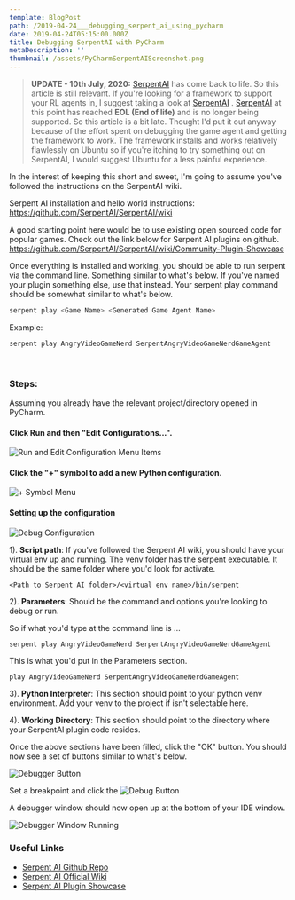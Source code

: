 ```yaml
---
template: BlogPost
path: /2019-04-24___debugging_serpent_ai_using_pycharm
date: 2019-04-24T05:15:00.000Z
title: Debugging SerpentAI with PyCharm
metaDescription: ''
thumbnail: /assets/PyCharmSerpentAIScreenshot.png
---
```

> **UPDATE - 10th July, 2020:** [SerpentAI](https://github.com/SerpentAI/SerpentAI) has come back to life. So this article is still relevant. If you're looking for a framework to support your RL agents in, I suggest taking a look at [SerpentAI](https://github.com/SerpentAI/SerpentAI) .
[SerpentAI](https://github.com/SerpentAI/SerpentAI) at this point has reached **EOL (End of life)** and is no longer being supported. So this article is a bit late. 
Thought I'd put it out anyway because of the effort spent on debugging the game agent and getting the framework to work. The framework installs and works relatively flawlessly 
on Ubuntu so if you're itching to try something out on SerpentAI, I would suggest Ubuntu for a less painful experience.   

In the interest of keeping this short and sweet, I'm going to assume you've followed the instructions on the SerpentAI wiki.

Serpent AI installation and hello world instructions:  
https://github.com/SerpentAI/SerpentAI/wiki

A good starting point here would be to use existing open sourced code for popular games. Check out the link below for Serpent AI plugins on
github. 
https://github.com/SerpentAI/SerpentAI/wiki/Community-Plugin-Showcase  

Once everything is installed and working, you should be able to run serpent via the command line. Something similar to what's below. If you've named your
plugin something else, use that instead. Your serpent play command should be somewhat similar to what's below.

```bash
serpent play <Game Name> <Generated Game Agent Name>
```

Example:  
```bash 
serpent play AngryVideoGameNerd SerpentAngryVideoGameNerdGameAgent
``` 
<br>

### Steps:  

Assuming you already have the relevant project/directory opened in PyCharm.

#### Click Run and then "Edit Configurations...".

![Run and Edit Configuration Menu Items](./RunAndEditConfigurationMenuItems.png)

#### Click the "+" symbol to add a new Python configuration. 

![+ Symbol Menu](./PlusSymbolMenu.png)

#### Setting up the configuration
![Debug Configuration](./_DebugConfiguration.jpg)

 
1). **Script path**: If you've followed the Serpent AI wiki, you should have your virtual env up and running. The venv folder has the serpent
executable. It should be the same folder where you'd look for activate. 

```
<Path to Serpent AI folder>/<virtual env name>/bin/serpent
```  

2). **Parameters**: Should be the command and options you're looking to debug or run. 

So if what you'd type at the command line is ...
``` 
serpent play AngryVideoGameNerd SerpentAngryVideoGameNerdGameAgent 
``` 

This is what you'd put in the Parameters section. 
``` 
play AngryVideoGameNerd SerpentAngryVideoGameNerdGameAgent 
``` 

3). **Python Interpreter**: This section should point to your python venv environment. Add your venv to the project if isn't 
selectable here. 

4). **Working Directory**: This section should point to the directory where your SerpentAI plugin code resides.  

Once the above sections have been filled, click the "OK" button. You should now see a set 
of buttons similar to what's below. 

![Debugger Button](./DebuggerButton.png)

Set a breakpoint and click the ![Debug Button](./DebugButton.png)

A debugger window should now open up at the bottom of your IDE window.

![Debugger Window Running](./DebuggerWindowRunning.png)  

### Useful Links
- [Serpent AI Github Repo](https://github.com/SerpentAI/SerpentAI/)
- [Serpent AI Official Wiki](https://github.com/SerpentAI/SerpentAI/wiki)
- [Serpent AI Plugin Showcase](https://github.com/SerpentAI/SerpentAI/wiki/Community-Plugin-Showcase)
